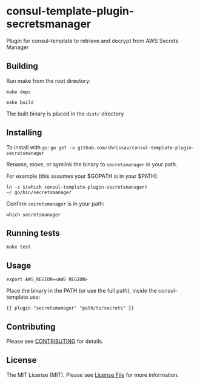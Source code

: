 # consul-template-plugin-secretsmanager

Plugin for consul-template to retrieve and decrypt from AWS Secrets Manager

## Building
Run make from the root directory:

`make deps`

`make build`

The built binary is placed in the `dist/` directory

## Installing

To install with `go`:
`go get -v github.com/chrissav/consul-template-plugin-secretsmanager`

Rename, move, or symlink the binary to `secretsmanager` in your path.

For example (this assumes your $GOPATH is in your $PATH):
```
ln -s $(which consul-template-plugin-secretsmanager) ~/.go/bin/secretsmanager
```

Confirm `secretsmanager` is in your path:
```
which secretsmanager
```

## Running tests

`make test`

## Usage

`export AWS_REGION=<AWS REGION>`

Place the binary in the PATH (or use the full path), inside the consul-template use:
```
{{ plugin "secretsmanager" "path/to/secrets" }}
```

## Contributing

Please see [CONTRIBUTING](CONTRIBUTING.md) for details.

## License

The MIT License (MIT). Please see [License File](LICENSE) for more information.
